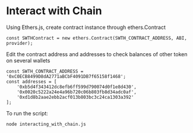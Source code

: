 # Interact with Chain

Using Ethers.js, create contract instance through ethers.Contract
```
const SWTHContract = new ethers.Contract(SWTH_CONTRACT_ADDRESS, ABI, provider);
```

Edit the contract address and addresses to check balances of other token on several wallets
```
const SWTH_CONTRACT_ADDRESS = '0xC0ECB8499D8dA2771aBCbF4091DB7f65158f1468';
const addresses = [
    '0xb5d4f343412dc8efb6ff599d790074d0f1e8d430',
    '0x0020c5222a24e4a96b720c06b803fb8d34adc0af',
    '0xd1d8b2aae2ebb2acf013b803bc3c24ca1303a392'
];
```

To run the script:
```
node interacting_with_chain.js
```